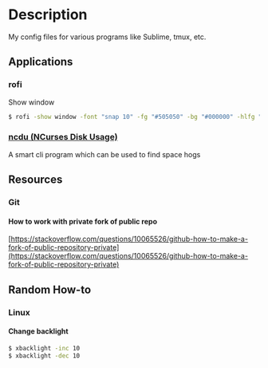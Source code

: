 # Description

My config files for various programs like Sublime, tmux, etc.

## Applications

### rofi
Show window

```bash
$ rofi -show window -font "snap 10" -fg "#505050" -bg "#000000" -hlfg "#ffb964" -hlbg "#000000" -o 85
```

### [ncdu (NCurses Disk Usage)](https://dev.yorhel.nl/ncdu)
A smart cli program which can be used to find space hogs

## Resources

### Git

#### How to work with private fork of public repo
[https://stackoverflow.com/questions/10065526/github-how-to-make-a-fork-of-public-repository-private](https://stackoverflow.com/questions/10065526/github-how-to-make-a-fork-of-public-repository-private)

## Random How-to

### Linux

#### Change backlight

```bash
$ xbacklight -inc 10
$ xbacklight -dec 10
